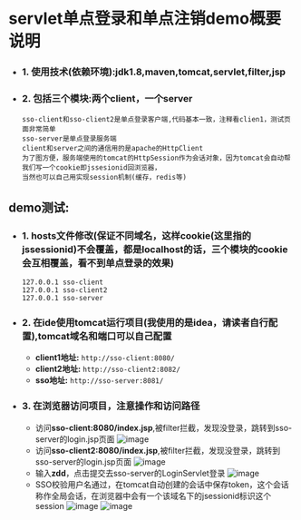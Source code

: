 # servlet单点登录和单点注销demo概要说明  
  - ### 1. 使用技术(依赖环境):jdk1.8,maven,tomcat,servlet,filter,jsp
  - ### 2. 包括三个模块:两个client，一个server  
    ```
    sso-client和sso-client2是单点登录客户端,代码基本一致，注释看clien1，测试页面非常简单  
    sso-server是单点登录服务端  
    client和server之间的通信用的是apache的HttpClient  
    为了图方便，服务端使用的tomcat的HttpSession作为会话对象，因为tomcat会自动帮我们写一个cookie即jssesionid回浏览器，  
    当然也可以自己用实现session机制(缓存，redis等)
    ```
## demo测试:  
  - ### 1. hosts文件修改(保证不同域名，这样cookie(这里指的jssessionid)不会覆盖，都是localhost的话，三个模块的cookie会互相覆盖，看不到单点登录的效果)
    ```
    127.0.0.1 sso-client  
    127.0.0.1 sso-client2   
    127.0.0.1 sso-server
    ```
  - ### 2. 在ide使用tomcat运行项目(我使用的是idea，请读者自行配置),tomcat域名和端口可以自己配置   
      - **client1地址:**
      ```http://sso-client:8080/```
      - **client2地址:**
      ```http://sso-client2:8082/```
      - **sso地址:**
      ```http://sso-server:8081/```
  + ### 3. 在浏览器访问项目，注意操作和访问路径 
    - 访问**sso-client:8080/index.jsp**,被filter拦截，发现没登录，跳转到sso-server的login.jsp页面
    ![image](https://github.com/donglight/sso/wiki/client.jpg)
    - 访问**sso-client2:8080/index.jsp**,被filter拦截，发现没登录，跳转到sso-server的login.jsp页面
    ![image](https://github.com/donglight/sso/wiki/client2.jpg)
    - 输入**zdd**，点击提交去sso-server的LoginServlet登录
    ![image](https://github.com/donglight/sso/wiki/zdd.jpg)
    - SSO校验用户名通过，在tomcat自动创建的会话中保存token，这个会话称作全局会话，在浏览器中会有一个该域名下的jsessionid标识这个session
    ![image](https://github.com/donglight/sso/wiki/login.jpg)
    ![image](https://github.com/donglight/sso/wiki/login2.jpg)
